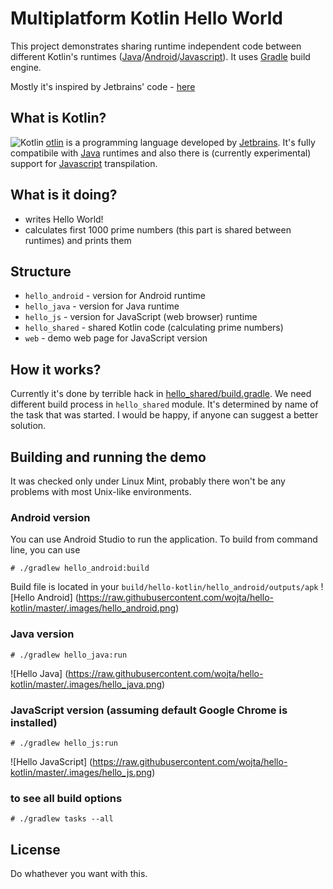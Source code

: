 # Multiplatform Kotlin Hello World

This project demonstrates sharing runtime independent code between different Kotlin's runtimes ([Java](http://www.java.com)/[Android](https://developer.android.com/index.html)/[Javascript](https://en.wikipedia.org/wiki/JavaScript)). It uses [Gradle](http://gradle.org/) build engine.

Mostly it's inspired by Jetbrains' code - [here](https://github.com/JetBrains/kotlin/tree/master/libraries/tools/kotlin-gradle-plugin/src/test/resources/testProject/kotlin2JsProject) 

## What is Kotlin?
![Kotlin](https://upload.wikimedia.org/wikipedia/commons/b/b5/Kotlin-logo.png)
[otlin](http://kotlinlang.org) is a programming language developed by [Jetbrains](https://www.jetbrains.com/). It's fully compatibile with [Java](http://www.java.com) runtimes and also there is (currently experimental) support for [Javascript](https://en.wikipedia.org/wiki/JavaScript) transpilation. 

## What is it doing?
* writes Hello World!
* calculates first 1000 prime numbers (this part is shared between runtimes) and prints them

## Structure
* ``hello_android`` - version for Android runtime
* ``hello_java`` - version for Java runtime
* ``hello_js`` - version for JavaScript (web browser) runtime
* ``hello_shared`` - shared Kotlin code (calculating prime numbers)
* ``web`` - demo web page for JavaScript version

## How it works?
Currently it's done by terrible hack in [hello_shared/build.gradle](https://github.com/wojta/hello-kotlin/blob/master/hello_shared/build.gradle). We need different build process in ``hello_shared`` module. It's determined by name of the task that was started. I would be happy, if anyone can suggest a better solution.

## Building and running the demo
It was checked only under Linux Mint, probably there won't be any problems with most Unix-like environments.

### Android version
You can use Android Studio to run the application. To build from command line, you can use

    # ./gradlew hello_android:build

Build file is located in your ``build/hello-kotlin/hello_android/outputs/apk`` 
![Hello Android]
(https://raw.githubusercontent.com/wojta/hello-kotlin/master/.images/hello_android.png)
    
### Java version

    # ./gradlew hello_java:run

![Hello Java]
(https://raw.githubusercontent.com/wojta/hello-kotlin/master/.images/hello_java.png)
    
### JavaScript version (assuming default Google Chrome is installed)

    # ./gradlew hello_js:run

![Hello JavaScript]
(https://raw.githubusercontent.com/wojta/hello-kotlin/master/.images/hello_js.png)

    
### to see all build options    
    
    # ./gradlew tasks --all
    
## License
Do whathever you want with this. 
